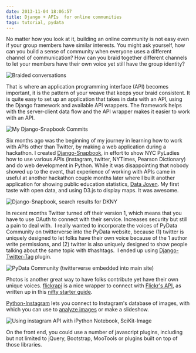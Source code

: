 ```yaml
---
date: 2013-11-04 18:06:57
title: Django + APIs  for online communities
tags: tutorial, pydata
---
```


No matter how you look at it, building an online community is not easy even if your group members have similar interests. You might ask yourself, how can you build a sense of community when everyone uses a different channel of communication? How can you braid together different channels to let your members have their own voice yet still have the group identity?

![Braided conversations](http://katychuang.files.wordpress.com/2013/11/07c3d-6braid.jpg?w=367&h=374)

That is where an application programming interface (API) becomes important, it is the pattern of your weave that keeps your braid consistent. It is quite easy to set up an application that takes in data with an API, using the Django framework and available API wrappers. The framework helps with the server-client data flow and the API wrapper makes it easier to work with an API.

![My Django-Snapbook Commits](http://katychuang.files.wordpress.com/2013/11/screen-shot-2013-11-05-at-2-01-33-am.png?w=700)

Six months ago was the beginning of my journey in learning how to work with APIs other than Twitter, by making a web application during a hackathon. I created <a href="https://github.com/katychuang/django-snapbook">Django-Snapbook</a>, in effort to show NYC PyLadies how to use various APIs (instagram, twitter, NYTimes, Pearson Dictionary) and do web development in Python. While it was disappointing that nobody showed up to the event, that experience of working with APIs came in useful at another hackathon couple months later where I built another application for showing public education statistics, <a href="https://github.com/katychuang/techsummitpr">Data Joven</a>. My first taste with open data, and using D3.js to display maps. It was awesome.

![Django-Snapbook, search results for DKNY](http://katychuang.files.wordpress.com/2013/11/screen-shot-2013-11-05-at-3-01-26-am.png?w=700&h=540)

In recent months Twitter turned off their version 1, which means that you have to use OAuth to connect with their service. Increases security but still a pain to deal with.  I really wanted to incorporate the voices of PyData Community on twitterverse into the PyData website, because (1) twitter is uniquely designed to let folks have their own voice because of the 1 author write permissions, and (2) twitter is also uniquely designed to show people talking about the same topic with #hashtags.  I ended up using [Django-Twitter-Tag](https://github.com/coagulant/django-twitter-tag) plugin.

![PyData Community (twitterverse embedded into main site)](http://katychuang.files.wordpress.com/2013/11/screen-shot-2013-11-05-at-2-37-11-am.png?w=700&h=543) 


Photos is another great way to have folks contribute yet have their own unique voices. <a href="http://stuvel.eu/flickrapi">flickrapi</a> is a nice wrapper to connect with <a href="http://www.flickr.com/services/api/">Flickr's API</a>, as written up in this <a href="http://www.jjude.com/2008/06/accessing-flickr-photos-with-python/">nifty starter guide</a>.

[Python-Instagram](https://github.com/Instagram/python-instagram) lets you connect to Instagram's database of images, with which you can use to [analyze images](https://github.com/katychuang/Pyladies-ImageAnalysis) or make a slideshow.

![Using instagram API with iPython Notebook, SciKit-Image](http://katychuang.files.wordpress.com/2013/11/screen-shot-2013-11-05-at-2-42-30-am.png?w=500&h=302)

On the front end, you could use a number of javascript plugins, including but not limited to jQuery, Bootstrap, MooTools or plugins built on top of those libraries.
